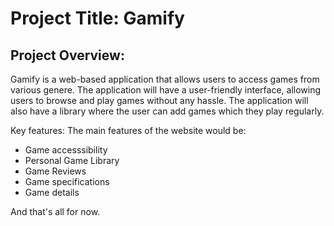 # Project Title: Gamify

## Project Overview:
Gamify is a web-based application that allows users to access games from various genere. The application will have a user-friendly interface, allowing users to browse and play games without any hassle. The application will also have a library where the user can add games which they play regularly.
 
Key features: The main features of the website would be: 

- Game accesssibility 
- Personal Game Library
- Game Reviews 
- Game specifications 
- Game details

And that's all for now.